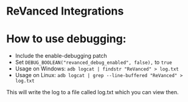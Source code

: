 # ReVanced Integrations 

# How to use debugging:
- Include the enable-debugging patch
- Set ```DEBUG_BOOLEAN("revanced_debug_enabled", false),``` to ```true```
- Usage on Windows: ```adb logcat | findstr "ReVanced" > log.txt```
- Usage on Linux: ```adb logcat | grep --line-buffered "ReVanced" > log.txt```
  
This will write the log to a file called log.txt which you can view then.
 
